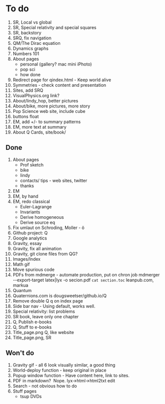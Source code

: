 # To do

1. SR, Local vs global
1. SR, Special relativity and special squares
1. SR, backstory
1. SRQ, fix navigation
1. QM/The Dirac equation
1. Dynamics graphs
1. Numbers 101
1. About pages
    * personal (gallery? mac mini iPhoto)
    * pop sci
    * how done
1. Redirect page for qindex.html - Keep world alive
1. Symmetries - check content and presentation
1. Sites, add SRQ
1. VisualPhysics.org link?
1. About/lindy_hop, better pictures
1. About/bike, more pictures, more story
1. Pop Science web site, include cube
1. buttons float
1. EM, add +/- to summary patterns
1. EM, more text at summary
1. About Q Cards, site/book/

## Done

1. About pages
    * Prof sketch
    * bike
    * lindy
    * contacts/ tips - web sites, twitter
    * thanks
1. EM
1. EM, by hand
1. EM, redo classical 
    * Euler-Lagrange
    * Invariants
    * Derive homogeneous
    * Derive source eq
1. Fix umlaut on Schroding, Moller - &ouml;
1. Github project: Q
1. Google analytics
1. Gravity, essay
1. Gravity, fix all animation
1. Gravity, git clone files from QG?
1. Images/Index
1. Math gif
1. Move spurious code
1. PDFs from mdmerge - automate production, put on chron job
mdmerger --export-target latex|lyx -o secion.pdf `cat section.toc`
leanpub.com, markua
1. Quantum
1. Quaternions.com is dougsweetser/github.io/Q
1. Remove double Q q on index page
1. Side bar nav - Using default, works well.
1. Special relativity: list problems
1. SR book, leave only one chapter
1. Q, Publish e-books
1. Q, Stuff to e-books
1. Title_page.png Q, like website
1. Title_page.png, SR

## Won't do

1. Gravity gif - all 6 look visually similar, a good thing
1. World-deploy function - keep original in place
1. Popup window function - Have content here, link to sites.
1. PDF in markdown? ![]()  Nope.  lyx->html->html2txt  edit
1. Search - not obvious how to do
1. Stuff pages
    * tsup DVDs
